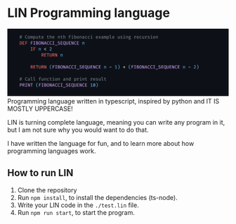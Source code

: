 # LIN Programming language
![LIN  function for counting fibonacci ](./docs//syntax-highlight.png)
Programming language written in typescript, inspired by python and IT IS MOSTLY UPPERCASE! 


LIN is turning complete language, meaning you can write any program in it, but I am not sure why you would want to do that.

I have written the language for fun, and to learn more about how programming languages work.


## How to run LIN
1. Clone the repository
2. Run `npm install`, to install the dependencies (ts-node).
3. Write your LIN code in the `./test.lin` file.
4. Run `npm run start`, to start the program.
